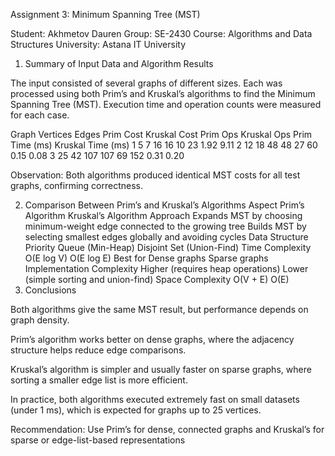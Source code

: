 Assignment 3: Minimum Spanning Tree (MST)

Student: Akhmetov Dauren
Group: SE-2430
Course: Algorithms and Data Structures
University: Astana IT University

1. Summary of Input Data and Algorithm Results

The input consisted of several graphs of different sizes. Each was processed using both Prim’s and Kruskal’s algorithms to find the Minimum Spanning Tree (MST).
Execution time and operation counts were measured for each case.

Graph	Vertices	Edges	Prim Cost	Kruskal Cost	Prim Ops	Kruskal Ops	Prim Time (ms)	Kruskal Time (ms)
1	5	7	16	16	10	23	1.92	9.11
2	12	18	48	48	27	60	0.15	0.08
3	25	42	107	107	69	152	0.31	0.20

Observation:
Both algorithms produced identical MST costs for all test graphs, confirming correctness.

2. Comparison Between Prim’s and Kruskal’s Algorithms
Aspect	Prim’s Algorithm	Kruskal’s Algorithm
Approach	Expands MST by choosing minimum-weight edge connected to the growing tree	Builds MST by selecting smallest edges globally and avoiding cycles
Data Structure	Priority Queue (Min-Heap)	Disjoint Set (Union-Find)
Time Complexity	O(E log V)	O(E log E)
Best for	Dense graphs	Sparse graphs
Implementation Complexity	Higher (requires heap operations)	Lower (simple sorting and union-find)
Space Complexity	O(V + E)	O(E)
3. Conclusions

Both algorithms give the same MST result, but performance depends on graph density.

Prim’s algorithm works better on dense graphs, where the adjacency structure helps reduce edge comparisons.

Kruskal’s algorithm is simpler and usually faster on sparse graphs, where sorting a smaller edge list is more efficient.

In practice, both algorithms executed extremely fast on small datasets (under 1 ms), which is expected for graphs up to 25 vertices.

Recommendation:
Use Prim’s for dense, connected graphs and Kruskal’s for sparse or edge-list-based representations
